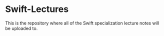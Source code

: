 # Swift-Lectures

This is the repository where all of the Swift specialization lecture notes will
be uploaded to.
